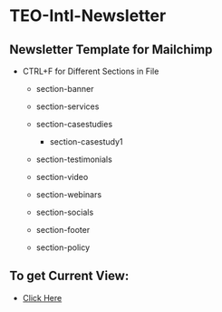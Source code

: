 # TEO-Intl-Newsletter

## Newsletter Template for Mailchimp

* CTRL+F for Different Sections in File

    * section-banner

    * section-services

    * section-casestudies

        * section-casestudy1

    * section-testimonials

    * section-video

    * section-webinars

    * section-socials

    * section-footer

    * section-policy

## To get Current View:

* [Click Here](https://github.com/hassanaftab93/TEO-Intl-Newsletter/blob/main/index.html)
